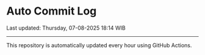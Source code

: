 # Auto Commit Log

Last updated: Thursday, 07-08-2025 18:14 WIB

---

This repository is automatically updated every hour using GitHub Actions.
